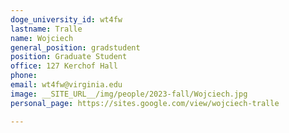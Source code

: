 ```yaml
---
doge_university_id: wt4fw
lastname: Tralle
name: Wojciech
general_position: gradstudent
position: Graduate Student
office: 127 Kerchof Hall
phone: 
email: wt4fw@virginia.edu
image: __SITE_URL__/img/people/2023-fall/Wojciech.jpg
personal_page: https://sites.google.com/view/wojciech-tralle

---
```



